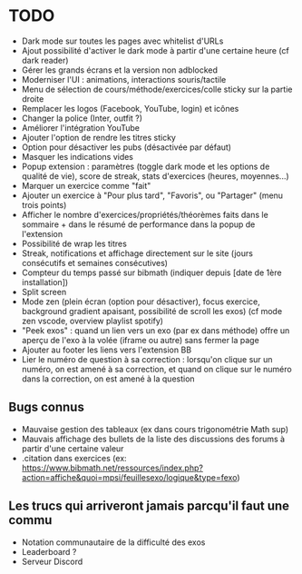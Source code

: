 # TODO

- Dark mode sur toutes les pages avec whitelist d'URLs
- Ajout possibilité d'activer le dark mode à partir d'une certaine heure (cf dark reader)
- Gérer les grands écrans et la version non adblocked
- Moderniser l'UI : animations, interactions souris/tactile
- Menu de sélection de cours/méthode/exercices/colle sticky sur la partie droite
- Remplacer les logos (Facebook, YouTube, login) et icônes
- Changer la police (Inter, outfit ?)
- Améliorer l'intégration YouTube
- Ajouter l'option de rendre les titres sticky
- Option pour désactiver les pubs (désactivée par défaut)
- Masquer les indications vides
- Popup extension : paramètres (toggle dark mode et les options de qualité de vie), score de streak, stats d'exercices (heures, moyennes...)
- Marquer un exercice comme "fait"
- Ajouter un exercice à "Pour plus tard", "Favoris", ou "Partager" (menu trois points)
- Afficher le nombre d'exercices/propriétés/théorèmes faits dans le sommaire + dans le résumé de performance dans la popup de l'extension
- Possibilité de wrap les titres
- Streak, notifications et affichage directement sur le site (jours consécutifs et semaines consécutives)
- Compteur du temps passé sur bibmath (indiquer depuis [date de 1ère installation])
- Split screen
- Mode zen (plein écran (option pour désactiver), focus exercice, background gradient apaisant, possibilité de scroll les exos) (cf mode zen vscode, overview playlist spotify)
- "Peek exos" : quand un lien vers un exo (par ex dans méthode) offre un aperçu de l'exo à la volée (iframe ou autre) sans fermer la page
- Ajouter au footer les liens vers l'extension BB
- Lier le numéro de question à sa correction : lorsqu'on clique sur un numéro, on est amené à sa correction, et quand on clique sur le numéro dans la correction, on est amené à la question

## Bugs connus

- Mauvaise gestion des tableaux (ex dans cours trigonométrie Math sup)
- Mauvais affichage des bullets de la liste des discussions des forums à partir d'une certaine valeur
- .citation dans exercices (ex: https://www.bibmath.net/ressources/index.php?action=affiche&quoi=mpsi/feuillesexo/logique&type=fexo)

## Les trucs qui arriveront jamais parcqu'il faut une commu

- Notation communautaire de la difficulté des exos
- Leaderboard ?
- Serveur Discord

